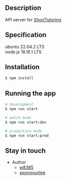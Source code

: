 ## Description

API server for [ShortTutoring](https://github.com/amicably-until-the-end/ShortTutoring)

## Specification

ubuntu 22.04.2 LTS   
node.js 18.16.1 LTS

## Installation

```bash
$ npm install
```

## Running the app

```bash
# development
$ npm run start

# watch mode
$ npm run start:dev

# production mode
$ npm run start:prod
```

## Stay in touch

- Author
    - [w8385](https://github.com/w8385)
    - [seongyunlee](https://github.com/seongyunlee)
